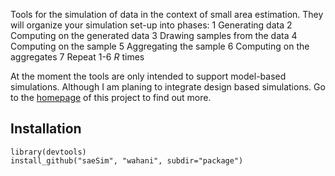 Tools for the simulation of data in the context of small area estimation. They will organize your simulation set-up into phases:
  1 Generating data 
  2 Computing on the generated data
  3 Drawing samples from the data
  4 Computing on the sample
  5 Aggregating the sample
  6 Computing on the aggregates
  7 Repeat 1-6 *R* times

At the moment the tools are only intended to support model-based simulations. Although I am planing to integrate design based simulations. Go to the [homepage](http://wahani.github.io/saeSim/) of this project to find out more.

## Installation
```
library(devtools)
install_github("saeSim", "wahani", subdir="package")
```
